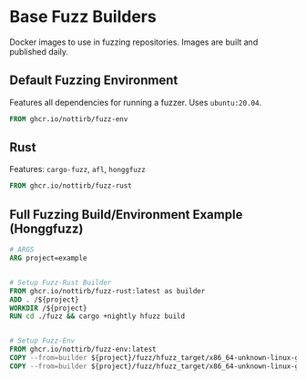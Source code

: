 # Base Fuzz Builders

Docker images to use in fuzzing repositories. Images are built and published daily.

## Default Fuzzing Environment

Features all dependencies for running a fuzzer. Uses `ubuntu:20.04`.

```Dockerfile
FROM ghcr.io/nottirb/fuzz-env
```

## Rust

Features: `cargo-fuzz`, `afl`, `honggfuzz`

```Dockerfile
FROM ghcr.io/nottirb/fuzz-rust
```

## Full Fuzzing Build/Environment Example (Honggfuzz)

```Dockerfile
# ARGS
ARG project=example


# Setup Fuzz-Rust Builder
FROM ghcr.io/nottirb/fuzz-rust:latest as builder
ADD . /${project}
WORKDIR /${project}
RUN cd ./fuzz && cargo +nightly hfuzz build


# Setup Fuzz-Env
FROM ghcr.io/nottirb/fuzz-env:latest
COPY --from=builder ${project}/fuzz/hfuzz_target/x86_64-unknown-linux-gnu/release/fuzz_target_1 /
COPY --from=builder ${project}/fuzz/hfuzz_target/x86_64-unknown-linux-gnu/release/fuzz_target_2 /
```